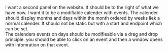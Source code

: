 i want a second panel on the website. It should be to the right of what we have now. 
I want it to be a modifiable calender with events. 
The calender should display months and days within the month ordered by weeks liek a normal calender. 
It should not be static but with a start and endpoint which can be set.  
The calenders events on days should be modifieable via a drag and drop principle. 
you should be able to click on an event and then a window opens with infomration on that event. 